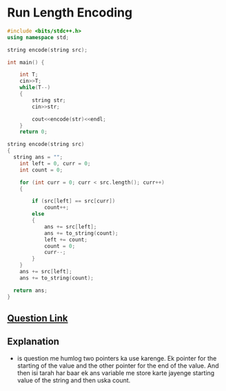 # Run Length Encoding

```cpp
#include <bits/stdc++.h>
using namespace std;

string encode(string src);

int main() {

	int T;
	cin>>T;
	while(T--)
	{
		string str;
		cin>>str;

		cout<<encode(str)<<endl;
	}
	return 0;

string encode(string src)
{
  string ans = "";
    int left = 0, curr = 0;
    int count = 0;

    for (int curr = 0; curr < src.length(); curr++)
    {

        if (src[left] == src[curr])
            count++;
        else
        {
            ans += src[left];
            ans += to_string(count);
            left += count;
            count = 0;
            curr--;
        }
    }
    ans += src[left];
    ans += to_string(count);

  return ans;
}
```

## [Question Link](https://practice.geeksforgeeks.org/problems/run-length-encoding/1/#)

## Explanation

- is question me humlog two pointers ka use karenge. Ek pointer for the starting of the value and the other pointer for the end of the value. And then isi tarah har baar ek ans variable me store karte jayenge starting value of the string and then uska count.
